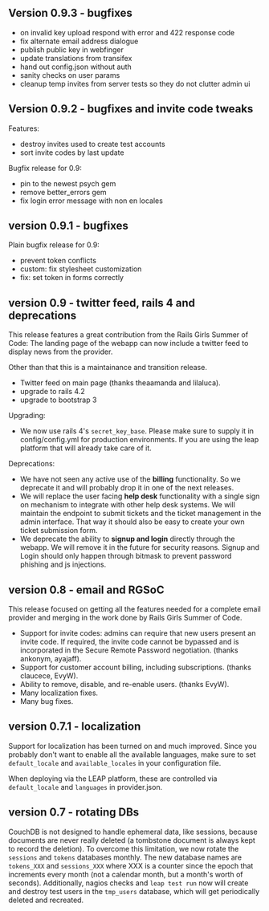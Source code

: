 Version 0.9.3 - bugfixes
------------------------

* on invalid key upload respond with error and 422 response code
* fix alternate email address dialogue
* publish public key in webfinger
* update translations from transifex
* hand out config.json without auth
* sanity checks on user params
* cleanup temp invites from server tests so they do not clutter admin ui

Version 0.9.2 - bugfixes and invite code tweaks
-----------------------------------------------

Features:

* destroy invites used to create test accounts
* sort invite codes by last update

Bugfix release for 0.9:

* pin to the newest psych gem
* remove better_errors gem
* fix login error message with non en locales

version 0.9.1 - bugfixes
------------------------

Plain bugfix release for 0.9:

* prevent token conflicts
* custom: fix stylesheet customization
* fix: set token in forms correctly

version 0.9 - twitter feed, rails 4 and deprecations
----------------------------------------------------

This release features a great contribution from the Rails Girls Summer of Code:
The landing page of the webapp can now include a twitter feed to display
news from the provider.

Other than that this is a maintainance and transition release.

* Twitter feed on main page (thanks theaamanda and lilaluca).
* upgrade to rails 4.2
* upgrade to bootstrap 3

Upgrading:

* We now use rails 4's `secret_key_base`. Please make sure to supply it
  in config/config.yml for production environments. If you are using the
  leap platform that will already take care of it.

Deprecations:

* We have not seen any active use of the **billing** functionality.
  So we deprecate it and will probably drop it in one of the next releases.
* We will replace the user facing **help desk** functionality with a single
  sign on mechanism to integrate with other help desk systems.
  We will maintain the endpoint to submit tickets and the ticket management
  in the admin interface. That way it should also be easy to create your own
  ticket submission form.
* We deprecate the ability to **signup and login** directly through the webapp.
  We will remove it in the future for security reasons. Signup and Login should
  only happen through bitmask to prevent password phishing and js injections.



version 0.8 - email and RGSoC
------------------------------------------

This release focused on getting all the features needed for a complete
email provider and merging in the work done by Rails Girls Summer of
Code.

* Support for invite codes: admins can require that new
  users present an invite code. If required, the invite code
  cannot be bypassed and is incorporated in the Secure Remote
  Password negotiation. (thanks ankonym, ayajaff).
* Support for customer account billing, including subscriptions.
  (thanks claucece, EvyW).
* Ability to remove, disable, and re-enable users.
  (thanks EvyW).
* Many localization fixes.
* Many bug fixes.

version 0.7.1 - localization
------------------------------------------

Support for localization has been turned on and much improved. Since you
probably don't want to enable all the available languages, make sure to set
`default_locale` and `available_locales` in your configuration file.

When deploying via the LEAP platform, these are controlled via
`default_locale` and `languages` in provider.json.

version 0.7 - rotating DBs
------------------------------------------

CouchDB is not designed to handle ephemeral data, like sessions, because
documents are never really deleted (a tombstone document is always kept to
record the deletion). To overcome this limitation, we now rotate the
`sessions` and `tokens` databases monthly. The new database names are
`tokens_XXX` and `sessions_XXX` where XXX is a counter since the epoch that
increments every month (not a calendar month, but a month's worth of seconds).
Additionally, nagios checks and `leap test run` now will create and destroy
test users in the `tmp_users` database, which will get periodically deleted
and recreated.

